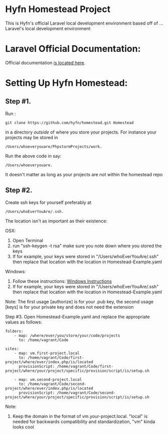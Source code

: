 # Hyfn Homestead Project

This is Hyfn's official Laravel local development environment based off of ... Laravel's local development environment

Laravel Official Documentation:
===============================

Official documentation [is located here](http://laravel.com/docs/homestead?version=4.2).


Setting Up Hyfn Homestead:
==========================

Step #1.
--------
Run :

    git clone https://github.com/hyfn/homestead.git Homestead

in a directory *outside* of where you store your projects. For instance your projects may be stored in

    /Users/whoeveryouare/PhpstormProjects/work.

Run the above code in say:

    /Users/whoeveryouare.

It doesn't matter as long as your projects are not within the homestead repo

Step #2.
--------

Create ssh keys for yourself preferably at

    /Users/whoEverYouAre/.ssh.

The location isn't as important as their existence:

OSX:
1. Open Terminal
2. run "ssh-keygen -t rsa" make sure you note down where you stored the keys
3. If for example, your keys were stored in "/Users/whoEverYouAre/.ssh" then replace that location with the location in Homestead-Example.yaml

Windows:
1. Follow these instructions: [Windows Instructions](http://kb.site5.com/shell-access-ssh/how-to-generate-ssh-keys-and-connect-to-your-account-with-putty/)
2. If for example, your keys were stored in "/Users/whoEverYouAre/.ssh" then replace that location with the location in Homestead-Example.yaml

Note: The first usage [authorize] is for your .pub key, the second usage [keys] is for your private key and does not need the extension

Step #3. Open Homestead-Example.yaml and replace the appropriate values as follows:

    folders:
        - map: /where/ever/you/store/your/code/projects
          to: /home/vagrant/Code

    sites:
        - map: vm.first-project.local
          to: /home/vagrant/Code/first-project/where/ever/index.php/is/located
          provisionScript: /home/vagrant/Code/first-project/where/your/project/specific/provision/script/is/setup.sh

        - map: vm.second-project.local
          to: /home/vagrant/Code/second-project/where/ever/index.php/is/located
          provisionScript: /home/vagrant/Code/second-project/where/your/project/specific/provision/script/is/setup.sh

Note:
1. Keep the domain in the format of vm.your-project.local. "local" is needed for backwards compatibility and standardization, "vm" kinda looks cool


